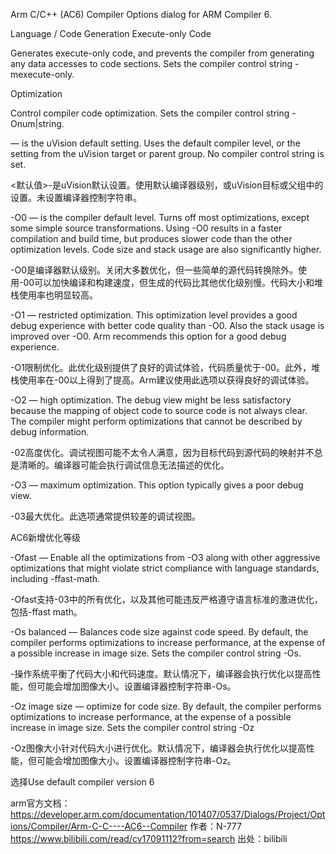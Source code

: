 Arm C/C++ (AC6) Compiler
Options dialog for ARM Compiler 6.

Language / Code Generation
Execute-only Code

Generates execute-only code, and prevents the compiler from generating any data accesses to code sections. Sets the compiler control string -mexecute-only.

Optimization

Control compiler code optimization. Sets the compiler control string -Onum|string.

<default> — is the uVision default setting. Uses the default compiler level, or the setting from the uVision target or parent group. No compiler control string is set.

<默认值>-是uVision默认设置。使用默认编译器级别，或uVision目标或父组中的设置。未设置编译器控制字符串。

-O0 — is the compiler default level. Turns off most optimizations, except some simple source transformations. Using -O0 results in a faster compilation and build time, but produces slower code than the other optimization levels. Code size and stack usage are also significantly higher.

-O0是编译器默认级别。关闭大多数优化，但一些简单的源代码转换除外。使用-00可以加快编译和构建速度，但生成的代码比其他优化级别慢。代码大小和堆栈使用率也明显较高。

-O1 — restricted optimization. This optimization level provides a good debug experience with better code quality than -O0. Also the stack usage is improved over -O0. Arm recommends this option for a good debug experience.

-O1限制优化。此优化级别提供了良好的调试体验，代码质量优于-00。此外，堆栈使用率在-00以上得到了提高。Arm建议使用此选项以获得良好的调试体验。

-O2 — high optimization. The debug view might be less satisfactory because the mapping of object code to source code is not always clear. The compiler might perform optimizations that cannot be described by debug information.

-02高度优化。调试视图可能不太令人满意，因为目标代码到源代码的映射并不总是清晰的。编译器可能会执行调试信息无法描述的优化。

-O3 — maximum optimization. This option typically gives a poor debug view.

-03最大优化。此选项通常提供较差的调试视图。

AC6新增优化等级

-Ofast — Enable all the optimizations from -O3 along with other aggressive optimizations that might violate strict compliance with language standards, including -ffast-math.

-Ofast支持-03中的所有优化，以及其他可能违反严格遵守语言标准的激进优化，包括-ffast math。

-Os balanced — Balances code size against code speed. By default, the compiler performs optimizations to increase performance, at the expense of a possible increase in image size. Sets the compiler control string -Os.

-操作系统平衡了代码大小和代码速度。默认情况下，编译器会执行优化以提高性能，但可能会增加图像大小。设置编译器控制字符串-Os。

-Oz image size — optimize for code size. By default, the compiler performs optimizations to increase performance, at the expense of a possible increase in image size. Sets the compiler control string -Oz

-Oz图像大小针对代码大小进行优化。默认情况下，编译器会执行优化以提高性能，但可能会增加图像大小。设置编译器控制字符串-Oz。

选择Use default compiler version 6




arm官方文档：https://developer.arm.com/documentation/101407/0537/Dialogs/Project/Options/Compiler/Arm-C-C----AC6--Compiler 作者：N-777 https://www.bilibili.com/read/cv17091112?from=search 出处：bilibili